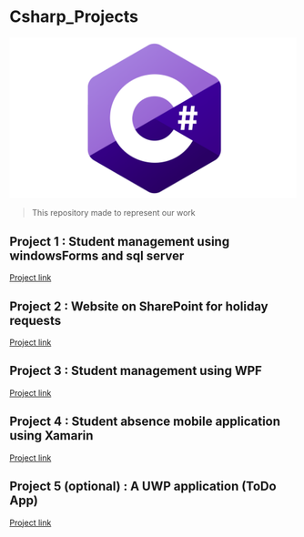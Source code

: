 # Csharp_Projects

![C-Sharp](C-Sharp.png)
>This repository made to represent our work

## Project 1 : **Student management using windowsForms and sql server**

<a href="https://univcadiayyad.sharepoint.com/sites/ENSASEspacedepersonnels" target="_blank">Project link</a>

## Project 2 : **Website on SharePoint for holiday requests**

<a href="https://google.com/" target="_blank">Project link</a>

## Project 3 : **Student management using WPF**

<a href="https://github.com/saadrds/StudentManagerWPF" target="_blank">Project link</a>

## Project 4 : **Student absence mobile application using Xamarin**

<a href="https://google.com/" target="_blank">Project link</a>

## Project 5 (optional) : **A UWP application (ToDo App)**

<a href="https://google.com/" target="_blank">Project link</a>
